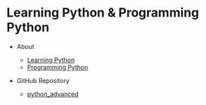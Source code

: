 # Learning Python & Programming Python

- About
    - [Learning Python](https://www.oreilly.com/library/view/learning-python-5th/9781449355722/)
    - [Programming Python](https://www.oreilly.com/library/view/programming-python-4th/9781449398712/)

- GitHub Repository
    - [python_advanced](https://github.com/cooperwang-github/python_advanced)